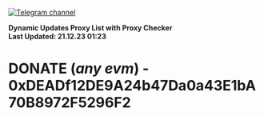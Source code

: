 [![Telegram channel](https://img.shields.io/endpoint?url=https://runkit.io/damiankrawczyk/telegram-badge/branches/master?url=https://t.me/n4z4v0d)](https://t.me/n4z4v0d) 

**Dynamic Updates Proxy List with Proxy Checker**  
**Last Updated: 21.12.23 01:23**

# DONATE (_any evm_) - 0xDEADf12DE9A24b47Da0a43E1bA70B8972F5296F2
